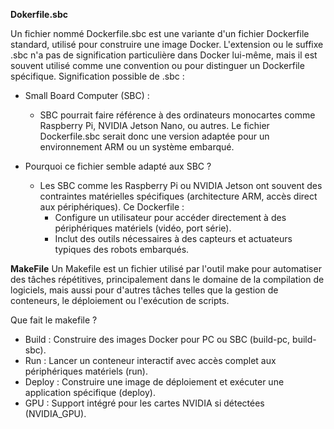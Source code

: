 **Dokerfile.sbc** 

Un fichier nommé Dockerfile.sbc est une variante d'un fichier Dockerfile standard, utilisé pour construire une image Docker. L'extension ou le suffixe .sbc n'a pas de signification particulière dans Docker lui-même, 
mais il est souvent utilisé comme une convention ou pour distinguer un Dockerfile spécifique.
Signification possible de .sbc :

* Small Board Computer (SBC) :
  * SBC pourrait faire référence à des ordinateurs monocartes comme Raspberry Pi, NVIDIA Jetson Nano, ou autres. Le fichier Dockerfile.sbc serait donc une version adaptée pour un environnement ARM ou un système embarqué.

 * Pourquoi ce fichier semble adapté aux SBC ?
   * Les SBC comme les Raspberry Pi ou NVIDIA Jetson ont souvent des contraintes matérielles spécifiques (architecture ARM, accès direct aux périphériques).
    Ce Dockerfile :
        * Configure un utilisateur pour accéder directement à des périphériques matériels (vidéo, port série).
        * Inclut des outils nécessaires à des capteurs et actuateurs typiques des robots embarqués.


**MakeFile**
Un Makefile est un fichier utilisé par l'outil make pour automatiser des tâches répétitives, principalement dans le domaine de la compilation de logiciels, mais aussi pour d'autres tâches telles que la gestion de conteneurs, le déploiement ou l'exécution de scripts.

Que fait le makefile ? 

* Build : Construire des images Docker pour PC ou SBC (build-pc, build-sbc).
* Run : Lancer un conteneur interactif avec accès complet aux périphériques matériels (run).
* Deploy : Construire une image de déploiement et exécuter une application spécifique (deploy).
* GPU : Support intégré pour les cartes NVIDIA si détectées (NVIDIA_GPU).
